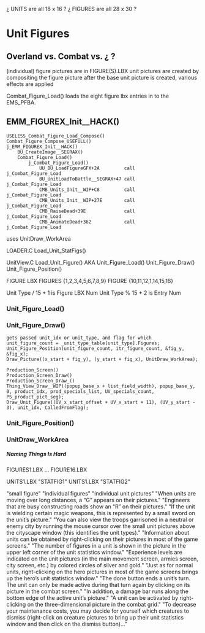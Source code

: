 
¿ UNITS are all 18 x 16 ?
¿ FIGURES are all 28 x 30 ?

# Unit Figures



## Overland vs. Combat vs. ¿ ?
(individual) figure pictures are in FIGURE(S).LBX
unit pictures are created by compositing the figure picture
after the base unit picture is created, various effects are applied

Combat_Figure_Load() loads the eight figure lbx entries in to the EMS_PFBA.



## EMM_FIGUREX_Init__HACK()
    USELESS_Combat_Figure_Load_Compose()
    Combat_Figure_Compose_USEFULL()
    j_EMM_FIGUREX_Init__HACK()
        BU_CreateImage__SEGRAX()
        Combat_Figure_Load()
            j_Combat_Figure_Load()
                UU_BU_LoadFigureGFX+2A         call    j_Combat_Figure_Load
                BU_UnitLoadToBattle__SEGRAX+47 call    j_Combat_Figure_Load
                CMB_Units_Init__WIP+C8         call    j_Combat_Figure_Load
                CMB_Units_Init__WIP+27E        call    j_Combat_Figure_Load
                CMB_RaiseDead+39E              call    j_Combat_Figure_Load
                CMB_AnimateDead+362            call    j_Combat_Figure_Load











uses UnitDraw_WorkArea


LOADER.C
Load_Unit_StatFigs()



UnitView.C
Load_Unit_Figure()  AKA Unit_Figure_Load()
Unit_Figure_Draw()
Unit_Figure_Position()



FIGURE LBX
    FIGURES {1,2,3,4,5,6,7,8,9}
    FIGURE  {10,11,12,1,14,15,16}

Unit Type / 15 + 1 is Figure LBX Num
Unit Type % 15 + 2 is Entry Num



### Unit_Figure_Load()


### Unit_Figure_Draw()
    gets passed unit_idx or unit_type, and flag for which
    unit_figure_count = _unit_type_table[unit_type].Figures;
    Unit_Figure_Position(unit_figure_count, itr_figure_count, &fig_y, &fig_x);
    Draw_Picture((x_start + fig_y), (y_start + fig_x), UnitDraw_WorkArea);

    Production_Screen()
    Production_Screen_Draw()
    Production_Screen_Draw_()
    Thing_View_Draw__WIP((popup_base_x + list_field_width), popup_base_y, 0, product_idx, prod_specials_list, UV_specials_count, PS_product_pict_seg);
    Draw_Unit_Figure((UV_x_start_offset + UV_x_start + 11), (UV_y_start - 3), unit_idx, CalledFromFlag);
    

### Unit_Figure_Position()


### UnitDraw_WorkArea



##### Naming Things Is Hard

FIGURES1.LBX
...
FIGURE16.LBX

UNITS1.LBX  "STATFIG1"
UNITS1.LBX  "STATFIG2"

"small figure"
"individual figures"
"individual unit pictures"
"When units are moving over long distances, a “G” appears on their pictures."
"Engineers that are busy constructing roads show an “R” on their pictures."
"If the unit is wielding certain magic weapons, this is represented by a small sword on the unit’s picture."
"You can also view the troops garrisoned in a neutral or enemy city by running the mouse cursor over the small unit pictures above the cityscape window (this identifies the unit types)."
"Information about units can be obtained by right-clicking on their pictures in most of the game screens."
"The number of figures in a unit is shown in the picture in the upper left corner of the unit statistics window."
"Experience levels are indicated on the unit pictures (in the main movement screen, armies screen, city screen, etc.) by colored circles of silver and gold."
"Just as for normal units, right-clicking on the hero pictures in most of the game screens brings up the hero’s unit statistics window."
"The done button ends a unit’s turn. The unit can only be made active during that turn again by clicking on its picture in the combat screen."
"In addition, a damage bar runs along the bottom edge of the active unit’s picture."
"A unit can be activated by right-clicking on the three-dimensional picture in the combat grid."
"To decrease your maintenance costs, you may decide for yourself which creatures to dismiss (right-click on creature pictures to bring up their unit statistics window and then click on the dismiss button)..."
